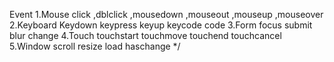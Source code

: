 Event
  1.Mouse
    click
    ,dblclick
    ,mousedown
    ,mouseout
    ,mouseup
    ,mouseover
  2.Keyboard
    Keydown
    keypress
    keyup
    keycode
    code
  3.Form
    focus
    submit
    blur
    change
  4.Touch
    touchstart
    touchmove
    touchend
    touchcancel
  5.Window
    scroll
    resize
    load
    haschange 
*/
